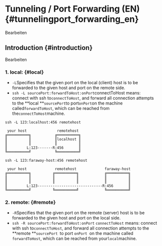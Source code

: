 # Tunneling / Port Forwarding \(EN\) {#tunnelingport_forwarding_en}

Bearbeiten

## Introduction {#introduction}

Bearbeiten

### 1. local: {#local}

* `-L`Specifies that the given port on the local \(client\) host is to be forwarded to the given host and port on the remote side.
* `ssh -L sourcePort:forwardToHost:onPort`connectToHost means: connect with ssh to`connectToHost`, and forward all connection attempts to the **local **`sourcePort`to port`onPort`on the machine called`forwardToHost`, which can be reached from the`connectToHost`machine.

`ssh -L 123:localhost:456 remotehost`

```
 your host              remotehost
╔══════════╗           ╔══════════╗
║          ║           ║localhost ║
║          ║           ║          ║
║         L:123-------R:456       ║
╚══════════╝           ╚══════════╝
```



`ssh -L 123:faraway-host:456 remotehost`

```
 your host             remotehost             faraway-host
╔══════════╗          ╔══════════╗            ╔══════════╗
║          ║          ║          ║            ║          ║
║          ║          ║          ║            ║          ║
║         L:123------------------------------R:456       ║
╚══════════╝          ╚══════════╝            ╚══════════╝
```





### 2. remote: {#remote}

* `-R`Specifies that the given port on the remote \(server\) host is to be forwarded to the given host and port on the local side.
* `ssh -R sourcePort:forwardToHost:onPort` `connectToHost` means: connect with ssh to`connectToHost`, and forward all connection attempts to the **remote **`sourcePort `to port `onPort `on the machine called `forwardToHost`, which can be reached from your`local`machine.




